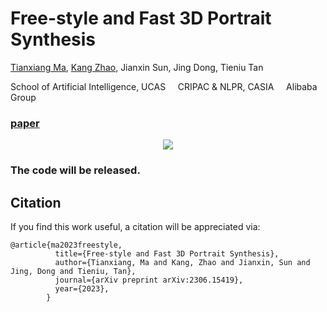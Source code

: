 # Free-style and Fast 3D Portrait Synthesis

[Tianxiang Ma](https://tianxiangma.github.io/), [Kang Zhao](https://kangzhao2.github.io/), Jianxin Sun, Jing Dong, Tieniu Tan

School of Artificial Intelligence, UCAS &nbsp; &nbsp; CRIPAC & NLPR, CASIA &nbsp; &nbsp; Alibaba Group

### [paper](https://arxiv.org/pdf/2306.15419.pdf)

<div align="center">
<img src=./assets/teaser.png>
</div>


### The code will be released.


## Citation
If you find this work useful, a citation will be appreciated via:

```
@article{ma2023freestyle,
          title={Free-style and Fast 3D Portrait Synthesis}, 
          author={Tianxiang, Ma and Kang, Zhao and Jianxin, Sun and Jing, Dong and Tieniu, Tan},
          journal={arXiv preprint arXiv:2306.15419},
          year={2023},
        }
```
